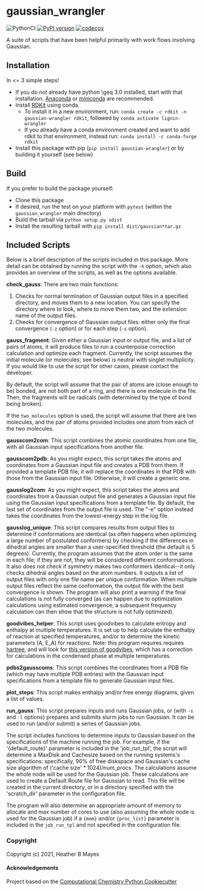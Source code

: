 gaussian_wrangler
==============================
[//]: # (Badges)
![PythonCI](https://github.com/team-mayes/gaussian_wrangler/workflows/PythonCI/badge.svg)
[![PyPI version](https://badge.fury.io/py/gaussian-wrangler.svg)](https://badge.fury.io/py/common-wrangler)
[![codecov](https://codecov.io/gh/team-mayes/gaussian_wrangler/branch/master/graph/badge.svg)](https://codecov.io/gh/team-mayes/common_wrangler)


A suite of scripts that have been helpful primarily with work flows involving Gaussian.

## Installation

In <= 3 simple steps!

+ If you do not already have python \geq 3.0 installed, start with that installation. 
[Anaconda](https://www.anaconda.com/distribution/) or [miniconda](https://docs.conda.io/en/latest/miniconda.html) are 
recommended.
+ Install [RDKit](https://www.rdkit.org/docs/Install.html) using conda. 
  -  To install it in a new environment, run: `conda create -c rdkit -n gaussian-wrangler rdkit`, followed by 
     `conda activate lignin-wrangler` 
  -  If you already have a conda environment created and want to add rdkit to that environment, instead run: 
     `conda install -c conda-forge rdkit`  
+ Install this package with pip (`pip install gaussian-wrangler`) or by building it yourself (see below)

## Build

If you prefer to build the package yourself:

+ Clone this package
+ If desired, run the test on your platform with `pytest` (within the `gaussian_wrangler` main directory)
+ Build the tarball via `python setup.py sdist`
+ Install the resulting tarball with `pip install dist/gaussian*tar.gz`

## Included Scripts

Below is a brief description of the scripts included in this package. More detail can be obtained by running the 
script with the `-h` option, which also provides an overview of the scripts, as well as the options available.

**check_gauss**: There are two main functions:
1) Checks for normal termination of Gaussian output files in a specified directory, and moves them to a new location.
You can specify the directory where to look, where to move them two, and the extension name of the output files.
2) Checks for convergence of Gaussian output files: either only the final convergence (`-z` option) or for each step 
(`-s` option).

**gauss_fragment**: Given either a Gaussian input or output file, and a list of pairs of atoms, it will produce files 
to run a counterpoise correction calculation and optimize each fragment. Currently, the script assumes 
the initial molecule (or molecules; see below) is neutral with singlet multiplicity. If you would like to use the script 
for other cases, please contact the developer.
 
By default, the script will assume that the pair of atoms are (close enough to be) bonded, are not both part of a ring, 
and there is one molecule in the file. Then, the fragments will be radicals (with determined by the type of bond being 
broken). 

If the `two_molecules` option is used, the script will assume that there are two molecules, and the pair of atoms 
provided includes
one atom from each of the two molecules. 

**gausscom2com**: This script combines the atomic coordinates from one file, with all 
Gaussian input specifications from another file.

**gausscom2pdb**: As you might expect, this script takes the atoms and coordinates from a Gaussian input file and 
creates a PDB from them. If provided a template PDB file, it will replace the coordinates in that PDB with those
from the Gaussian input file. Otherwise, it will create a generic one. 

**gausslog2com**: As you might expect, this script takes the atoms and coordinates from a Gaussian output file and 
generates a Gaussian input file using the Gaussian input specifications from a template file. By default, the last 
set of coordinates from the output file is used. The "-e" option instead takes the coordinates from the lowest-energy 
step in the log file.

**gausslog_unique**: This script compares results from output files to determine if conformations are identical (as 
often happens when optimizing a large number of postulated conformers) by checking if the differences in dihedral 
angles are smaller than a user-specified threshold (the default is 5 degrees). Currently, the program assumes that 
the atom order is the same in each file; if they are not, they will be considered different conformations. It also does
not check if symmetry makes two conformers identical--it only checks dihedral angles based on the atom numbers. 
It outputs a list of output files with only one file name per unique conformation. When multiple output files reflect 
the same conformation, the output file with the best convergence is shown. The program will also print a warning if 
the final calculations is not fully converged (as can happen due to optimization calculations using estimated 
convergence; a subsequent frequency calculation can then show that the structure is not fully optimized).

**goodvibes_helper**: This script uses goodvibes to calculate entropy and enthalpy at multiple temperatures. It is 
set up to help calculate the enthalpy of reaction at specified temperatures, and/or to determine the kinetic parameters 
(A, E_A) for reactions. Note: this program requires requires [hartree](https://github.com/team-mayes/hartree), and
will look for [this version of goodvibes](https://github.com/team-mayes/GoodVibes), which has a correction for 
calculations in the condensed phase at multiple temperatures.

**pdbs2gausscoms**: This script combines the coordinates from a PDB file (which may have multiple PDB entries) with 
the Gaussian input specifications from a template file to generate Gaussian input files. 

**plot_steps**: This script makes enthalpy and/or free energy diagrams, given a list of values.

**run_gauss**: This script prepares inputs and runs Gaussian jobs, or (with `-s` and `-l` options) prepares and submits
slurm jobs to run Gaussian. It can be used to run (and/or submit) a series of Gaussian jobs.

The script includes functions to determine inputs to Gaussian based on the specifications of the machine running the 
job. For example, if the '{default_route}' parameter is included in the 'job_run_tpl', the script will 
determine a MaxDisk and Cachesize based on the running systems's specifications: specifically, 90% of free diskspace 
and Gaussian's cache size algorithm of ('cache size' * 1024)/num_procs. The calculations assume the whole node will be 
used for the Gaussian job.  These calculations are used to create a Default.Route file for Gaussian to read. This file 
will be created in the current directory, or in a directory specified with the 'scratch_dir' parameter in the 
configuration file.

The program will also determine an appropriate amount of memory to allocate and max number of cores to use (also 
assuming the whole node is used for the Gaussian job) if a `{mem}` and/or `{proc_list}` parameter is included in the 
`job_run_tpl` and not specified in the configuration file.

### Copyright

Copyright (c) 2021, Heather B Mayes


#### Acknowledgements
 
Project based on the 
[Computational Chemistry Python Cookiecutter](https://github.com/choderalab/cookiecutter-python-comp-chem)
